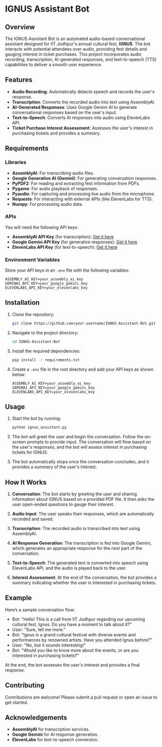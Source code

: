 # IGNUS Assistant Bot

## Overview

The IGNUS Assistant Bot is an automated audio-based conversational assistant designed for IIT Jodhpur's annual cultural fest, **IGNUS**. The bot interacts with potential attendees over audio, providing fest details and gauging interest in ticket purchases. This project incorporates audio recording, transcription, AI-generated responses, and text-to-speech (TTS) capabilities to deliver a smooth user experience.

## Features

- **Audio Recording**: Automatically detects speech and records the user's response.
- **Transcription**: Converts the recorded audio into text using AssemblyAI.
- **AI-Generated Responses**: Uses Google Gemini AI to generate conversational responses based on the user's input.
- **Text-to-Speech**: Converts AI responses into audio using ElevenLabs API.
- **Ticket Purchase Interest Assessment**: Assesses the user's interest in purchasing tickets and provides a summary.

## Requirements

### Libraries

- **AssemblyAI**: For transcribing audio files.
- **Google Generative AI (Gemini)**: For generating conversation responses.
- **PyPDF2**: For reading and extracting fest information from PDFs.
- **Pygame**: For audio playback of responses.
- **Pyaudio**: For capturing and processing live audio from the microphone.
- **Requests**: For interacting with external APIs (like ElevenLabs for TTS).
- **Numpy**: For processing audio data.

### APIs

You will need the following API keys:

- **AssemblyAI API Key** (for transcription): [Get it here](https://www.assemblyai.com/)
- **Google Gemini API Key** (for generative responses): [Get it here](https://developers.generativeai.google/)
- **ElevenLabs API Key** (for text-to-speech): [Get it here](https://beta.elevenlabs.io/)

### Environment Variables

Store your API keys in an `.env` file with the following variables:

```env
ASSEMBLY_AI_KEY=your_assembly_ai_key
GEMINAI_API_KEY=your_google_gemini_key
ELEVENLABS_API_KEY=your_elevenlabs_key
```

## Installation

1. Clone the repository:

    ```bash
    git clone https://github.com/your-username/IGNUS-Assistant-Bot.git
    ```

2. Navigate to the project directory:

    ```bash
    cd IGNUS-Assistant-Bot
    ```

3. Install the required dependencies:

    ```bash
    pip install -r requirements.txt
    ```

4. Create a `.env` file in the root directory and add your API keys as shown below:

    ```env
    ASSEMBLY_AI_KEY=your_assembly_ai_key
    GEMINAI_API_KEY=your_google_gemini_key
    ELEVENLABS_API_KEY=your_elevenlabs_key
    ```

## Usage

1. Start the bot by running:

    ```bash
    python ignus_assistant.py
    ```

2. The bot will greet the user and begin the conversation. Follow the on-screen prompts to provide input. 
   The conversation will flow based on the user's responses, and the bot will assess interest in purchasing tickets for IGNUS.

3. The bot automatically stops once the conversation concludes, and it provides a summary of the user's interest.

## How It Works

1. **Conversation**: The bot starts by greeting the user and sharing information about IGNUS based on a provided PDF file. It then asks the user open-ended questions to gauge their interest.

2. **Audio Input**: The user speaks their responses, which are automatically recorded and saved.

3. **Transcription**: The recorded audio is transcribed into text using AssemblyAI.

4. **AI Response Generation**: The transcription is fed into Google Gemini, which generates an appropriate response for the next part of the conversation.

5. **Text-to-Speech**: The generated text is converted into speech using ElevenLabs API, and the audio is played back to the user.

6. **Interest Assessment**: At the end of the conversation, the bot provides a summary indicating whether the user is interested in purchasing tickets.

## Example

Here’s a sample conversation flow:

- Bot: "Hello! This is a call from IIT Jodhpur regarding our upcoming cultural fest, Ignus. Do you have a moment to talk about it?"
- User: "Sure, tell me more."
- Bot: "Ignus is a grand cultural festival with diverse events and performances by renowned artists. Have you attended Ignus before?"
- User: "No, but it sounds interesting!"
- Bot: "Would you like to know more about the events, or are you interested in purchasing tickets?"

At the end, the bot assesses the user's interest and provides a final response.

## Contributing

Contributions are welcome! Please submit a pull request or open an issue to get started.

## Acknowledgements

- **AssemblyAI** for transcription services.
- **Google Gemini** for AI response generation.
- **ElevenLabs** for text-to-speech conversion.

